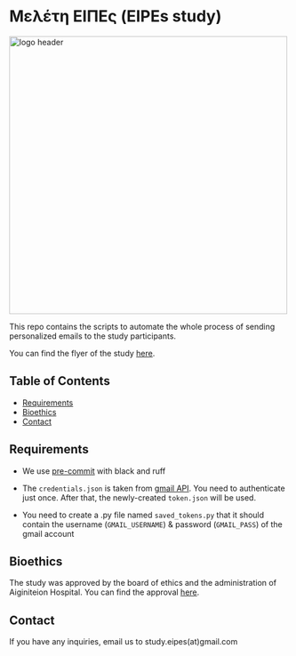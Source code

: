 # Μελέτη ΕΙΠΕς (EIPEs study)

<a href="{link}">
    <img src="https://i.ibb.co/qskr3ZR/eipes-header.png" alt="logo header" style="width:500px;">
    <br/>
</a>

This repo contains the scripts to automate the whole process of sending personalized emails to the study participants.

You can find the flyer of the study [here](https://github.com/LabAsim/eipes_study/blob/master/media/eipes.png?raw=true).

## Table of Contents

* [Requirements](#Requirements)
* [Bioethics](#Bioethics)
* [Contact](#Contact)

## Requirements

* We use [pre-commit](https://pre-commit.com/) with black and ruff

* The `credentials.json` is taken from [gmail API](https://developers.google.com/gmail/api/guides).
You need to authenticate just once. After that, the newly-created `token.json` will be used.

* You need to create a .py file named `saved_tokens.py` that
it should contain the username (`GMAIL_USERNAME`) & password (`GMAIL_PASS`) of the gmail account

## Bioethics

The study was approved by the board of ethics and the administration of Aiginiteion Hospital.
You can find the approval [here](https://diavgeia.gov.gr/doc/%CE%A1%CE%9B%CE%92246%CE%A88%CE%9D2-4%CE%A4%CE%92).


## Contact

If you have any inquiries, email us to study.eipes(at)gmail.com

